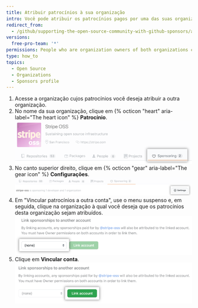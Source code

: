 ```yaml
---
title: Atribuir patrocínios à sua organização
intro: Você pode atribuir os patrocínios pagos por uma das suas organizações a outra organização.
redirect_from:
  - /github/supporting-the-open-source-community-with-github-sponsors/attributing-sponsorships-to-your-organization
versions:
  free-pro-team: '*'
permissions: People who are organization owners of both organizations can attribute one organization's sponsorships to another organization.
type: how_to
topics:
  - Open Source
  - Organizations
  - Sponsors profile
---
```


1. Acesse a organização cujos patrocínios você deseja atribuir a outra organização.
2. No nome da sua organização, clique em {% octicon "heart" aria-label="The heart icon" %} **Patrocínio**. ![Aba "Patrocínio"](/assets/images/help/sponsors/sponsoring-tab.png)
1. No canto superior direito, clique em {% octicon "gear" aria-label="The gear icon" %} **Configurações**. ![Botão "Configurações"](/assets/images/help/sponsors/sponsoring-settings-button.png)
1. Em "Vincular patrocínios a outra conta", use o menu suspenso e, em seguida, clique na organização à qual você deseja que os patrocínios desta organização sejam atribuídos. ![Menu suspenso para selecionar conta](/assets/images/help/sponsors/select-an-account-drop-down.png)
1. Clique em **Vincular conta**. ![Botão "Vincular conta"](/assets/images/help/sponsors/link-account-button.png)
